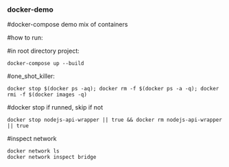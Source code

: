 ### docker-demo

#docker-compose demo mix of containers

#how to run:

#in root directory project: 
```shell
docker-compose up --build
```

#one_shot_killer: 
```shell
docker stop $(docker ps -aq); docker rm -f $(docker ps -a -q); docker rmi -f $(docker images -q)
```

#docker stop if runned, skip if not
```
docker stop nodejs-api-wrapper || true && docker rm nodejs-api-wrapper || true
```
#inspect network
```
docker network ls
docker network inspect bridge
```
